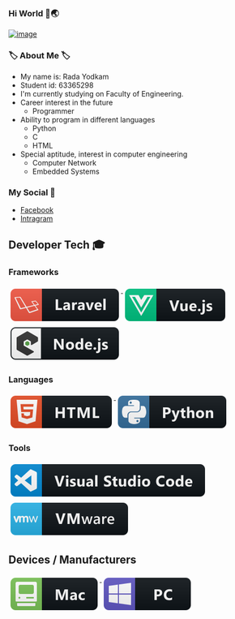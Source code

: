 ### Hi World 🖖🌏 

[![image](https://www.queenshill.norfolk.sch.uk/wp-content/uploads/2020/06/welcome-image-2.jpg)](#)

### 🏷️ About Me 🏷️
- My name is: Rada Yodkam
- Student id: 63365298
- I'm currently studying on Faculty of Engineering.
- Career interest in the future 
    - Programmer
- Ability to program in different languages 
    - Python
    - C 
    - HTML
- Special aptitude, interest in computer engineering
    - Computer Network
    - Embedded Systems

### My Social 📱
  - [Facebook](https://www.facebook.com/profile.php?id=100006683326745) 
  - [Intragram](https://www.instagram.com/benz_rada/)

## Developer Tech 🎓

### Frameworks 
<p align="left">
<a href="#">
    <img src="svg/dev/frameworks/laravel.svg" alt="laravel" style="vertical-align:top; margin:6px 4px">
  </a>  

<a href="#">
    <img src="svg/dev/frameworks/vue.svg" alt="vue" style="vertical-align:top; margin:6px 4px">
  </a>  

<a href="#">
    <img src="svg/dev/frameworks/nodejs_larger.svg" alt="nodejs_larger" style="vertical-align:top; margin:6px 4px">
  </a> 

</p>

### Languages 
<p align="left">
<a href="#">
    <img src="svg/dev/languages/html.svg" alt="html" style="vertical-align:top; margin:6px 4px">
  </a> 

<a href="#">
    <img src="svg/dev/languages/python.svg" alt="python" style="vertical-align:top; margin:6px 4px">
  </a> 

</P>

### Tools 
<p align="left">
<a href="#">
    <img src="svg/dev/tools/visualstudio_code.svg" alt="visualstudio_code" style="vertical-align:top; margin:6px 4px">
  </a>

 <a href="#">
    <img src="svg/dev/tools/vmware.svg" alt="vmware" style="vertical-align:top; margin:6px 4px">
  </a> 

</P>

## Devices / Manufacturers
<p align="left">
<a href="#">
    <img src="svg/devices/mac.svg" alt="mac" style="vertical-align:top; margin:6px 4px">
  </a>

<a href="#">
    <img src="svg/devices/pc.svg" alt="pc" style="vertical-align:top; margin:6px 4px">
  </a>
</p>